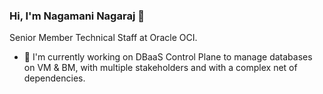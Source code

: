 

<!--
**Nagamani732/Nagamani732** is a ✨ _special_ ✨ repository because its `README.md` (this file) appears on your GitHub profile.

Here are some ideas to get you started:

- 🔭 I’m currently working on ...
- 🌱 I’m currently learning ...
- 👯 I’m looking to collaborate on ...
- 🤔 I’m looking for help with ...
- 🌍 I've contributed ...
- 💬 Ask me about ...
- 📫 How to reach me: ...
- 😄 Pronouns: ...
- ⚡ Fun fact: ...
-->

### Hi, I'm Nagamani Nagaraj 👋

Senior Member Technical Staff at Oracle OCI.

   * 🌱 I'm currently working on DBaaS Control Plane to manage databases on VM & BM, with multiple stakeholders and with a complex net of dependencies.
